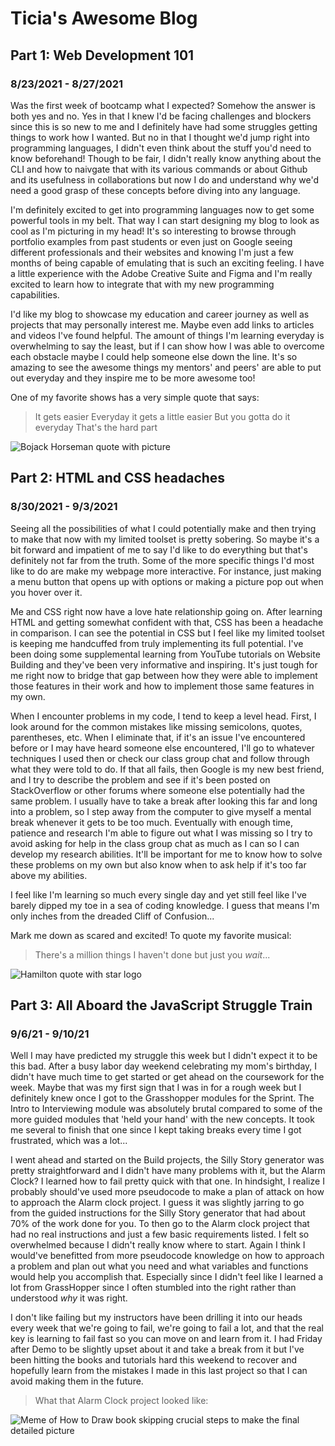 # Ticia's Awesome Blog
## Part 1: Web Development 101
### 8/23/2021 - 8/27/2021
Was the first week of bootcamp what I expected? Somehow the answer is both yes and no.
Yes in that I knew I'd be facing challenges and blockers since this is so new to me and I definitely have had some struggles getting things to work how I wanted.
But no in that I thought we'd jump right into programming languages, I didn't even think about the stuff you'd need to know beforehand!
Though to be fair, I didn't really know anything about the CLI and how to naivgate that with its various commands or about Github and its usefulness in collaborations but now I do and understand why we'd need a good grasp of these concepts before diving into any language.

I'm definitely excited to get into programming languages now to get some powerful tools in my belt. That way I can start designing my blog to look as cool as I'm picturing in my head! It's so interesting to browse through portfolio examples from past students or even just on Google seeing different professionals and their websites and knowing I'm just a few months of being capable of emulating that is such an exciting feeling. I have a little experience with the Adobe Creative Suite and Figma and I'm really excited to learn how to integrate that with my new programming capabilities.

I'd like my blog to showcase my education and career journey as well as projects that may personally interest me. Maybe even add links to articles and videos I've found helpful. The amount of things I'm learning everyday is overwhelming to say the least, but if I can show how I was able to overcome each obstacle maybe I could help someone else down the line. It's so amazing to see the awesome things my mentors' and peers' are able to put out everyday and they inspire me to be more awesome too!

One of my favorite shows has a very simple quote that says:
> It gets easier
> Everyday it gets a little easier
> But you gotta do it everyday
> That's the hard part

![Bojack Horseman quote with picture](img/Bojack.jpg)

## Part 2: HTML and CSS headaches
### 8/30/2021 - 9/3/2021
Seeing all the possibilities of what I could potentially make and then trying to make that now with my limited toolset is pretty sobering. So maybe it's a bit forward and impatient of me to say I'd like to do everything but that's definitely not far from the truth. Some of the more specific things I'd most like to do are make my webpage more interactive. For instance, just making a menu button that opens up with options or making a picture pop out when you hover over it.

Me and CSS right now have a love hate relationship going on. After learning HTML and getting somewhat confident with that, CSS has been a headache in comparison. I can see the potential in CSS but I feel like my limited toolset is keeping me handcuffed from truly implementing its full potential. I've been doing some supplemental learning from YouTube tutorials on Website Building and they've been very informative and inspiring. It's just tough for me right now to bridge that gap between how they were able to implement those features in  their work and how to implement those same features in my own.

When I encounter problems in my code, I tend to keep a level head. First, I look around for the common mistakes like missing semicolons, quotes, parentheses, etc. When I eliminate that, if it's an issue I've encountered before or I may have heard someone else encountered, I'll go to whatever techniques I used then or check our class group chat and follow through what they were told to do. If that all fails, then Google is my new best friend, and I try to describe the problem and see if it's been posted on StackOverflow or other forums where someone else potentially had the same problem. I usually have to take a break after looking this far and long into a problem, so I step away from the computer to give myself a mental break whenever it gets to be too much. Eventually with enough time, patience and research I'm able to figure out what I was missing so I try to avoid asking for help in the class group chat as much as I can so I can develop my research abilities. It'll be important for me to know how to solve these problems on my own but also know when to ask help if it's too far above my abilities.

I feel like I'm learning so much every single day and yet still feel like I've barely dipped my toe in a sea of coding knowledge. I guess that means I'm only inches from the dreaded Cliff of Confusion... 

Mark me down as scared and excited! To quote my favorite musical:
> There's a million things I haven't done but just you *wait*...

![Hamilton quote with star logo](img/Hamilton.jpg)

## Part 3: All Aboard the JavaScript Struggle Train
### 9/6/21 - 9/10/21
Well I may have predicted my struggle this week but I didn't expect it to be this bad. After a busy labor day weekend celebrating my mom's birthday, I didn't have much time to get started or get ahead on the coursework for the week. Maybe that was my first sign that I was in for a rough week but I definitely knew once I got to the Grasshopper modules for the Sprint. The Intro to Interviewing module was absolutely brutal compared to some of the more guided modules that 'held your hand' with the new concepts. It took me several to finish that one since I kept taking breaks every time I got frustrated, which was a lot... 

I went ahead and started on the Build projects, the Silly Story generator was pretty straightforward and I didn't have many problems with it, but the Alarm Clock? I learned how to fail pretty quick with that one. In hindsight, I realize I probably should've used more pseudocode to make a plan of attack on how to approach the Alarm clock project. I guess it was slightly jarring to go from the guided instructions for the Silly Story generator that had about 70% of the work done for you. To then go to the Alarm clock project that had no real instructions and just a few basic requirements listed. I felt so overwhelmed because I didn't really know where to start. Again I think I would've benefitted from more pseudocode knowledge on how to approach a problem and plan out what you need and what variables and functions would help you accomplish that. Especially since I didn't feel like I learned a lot from GrassHopper since I often stumbled into the right rather than understood *why* it was right. 

I don't like failing but my instructors have been drilling it into our heads every week that we're going to fail, we're going to fail a lot, and that the real key is learning to fail fast so you can move on and learn from it. I had Friday after Demo to be slightly upset about it and take a break from it but I've been hitting the books and tutorials hard this weekend to recover and hopefully learn from the mistakes I made in this last project so that I can avoid making them in the future.

> What that Alarm Clock project looked like:

![Meme of How to Draw book skipping crucial steps to make the final detailed picture](img/howtodrawmeme2.png)